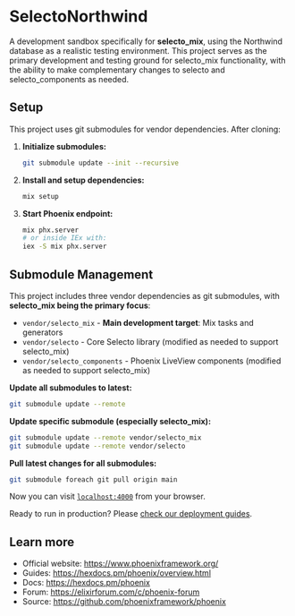 # SelectoNorthwind

A development sandbox specifically for **selecto_mix**, using the Northwind database as a realistic testing environment. This project serves as the primary development and testing ground for selecto_mix functionality, with the ability to make complementary changes to selecto and selecto_components as needed.

## Setup

This project uses git submodules for vendor dependencies. After cloning:

1. **Initialize submodules:**
   ```bash
   git submodule update --init --recursive
   ```

2. **Install and setup dependencies:**
   ```bash
   mix setup
   ```

3. **Start Phoenix endpoint:**
   ```bash
   mix phx.server
   # or inside IEx with:
   iex -S mix phx.server
   ```

## Submodule Management

This project includes three vendor dependencies as git submodules, with **selecto_mix being the primary focus**:
- `vendor/selecto_mix` - **Main development target**: Mix tasks and generators
- `vendor/selecto` - Core Selecto library (modified as needed to support selecto_mix)
- `vendor/selecto_components` - Phoenix LiveView components (modified as needed to support selecto_mix)

**Update all submodules to latest:**
```bash
git submodule update --remote
```

**Update specific submodule (especially selecto_mix):**
```bash
git submodule update --remote vendor/selecto_mix
git submodule update --remote vendor/selecto
```

**Pull latest changes for all submodules:**
```bash
git submodule foreach git pull origin main
```

Now you can visit [`localhost:4000`](http://localhost:4000) from your browser.

Ready to run in production? Please [check our deployment guides](https://hexdocs.pm/phoenix/deployment.html).

## Learn more

* Official website: https://www.phoenixframework.org/
* Guides: https://hexdocs.pm/phoenix/overview.html
* Docs: https://hexdocs.pm/phoenix
* Forum: https://elixirforum.com/c/phoenix-forum
* Source: https://github.com/phoenixframework/phoenix

